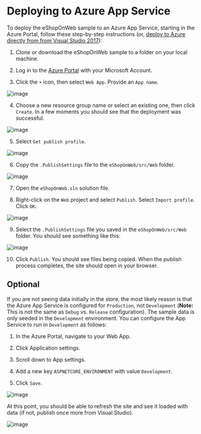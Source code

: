 # Deploying to Azure App Service

To deploy the eShopOnWeb sample to an Azure App Service, starting in the Azure Portal, follow these step-by-step instructions (or, [deploy to Azure directly from from Visual Studio 2017](https://github.com/dotnet-architecture/eShopOnWeb/wiki/Deploying-to-Azure-App-Service-from-VS2017)):

1. Clone or download the eShopOnWeb sample to a folder on your local machine.

2. Log in to the [Azure Portal](https://portal.azure.com/) with your Microsoft Account.

3. Click the `+` icon, then select `Web App`. Provide an `App name`.

![image](https://user-images.githubusercontent.com/782127/29045504-c8f96ab4-7b91-11e7-9679-34c49f5815d1.png)

4. Choose a new resource group name or select an existing one, then click `Create`. In a few moments you should see that the deployment was successful.

![image](https://user-images.githubusercontent.com/782127/29045678-6487bd6e-7b92-11e7-92a7-38677683aae8.png)

5. Select `Get publish profile`.

![image](https://user-images.githubusercontent.com/782127/29045764-bc07e410-7b92-11e7-9e0f-7b8c78a05a84.png)

6. Copy the `.PublishSettings` file to the `eShopOnWeb/src/Web` folder.

![image](https://user-images.githubusercontent.com/782127/29045952-6561799a-7b93-11e7-8f14-05b4bae27793.png)

7. Open the `eShopOnWeb.sln` solution file.

8. Right-click on the `Web` project and select `Publish`. Select `Import profile`. Click `OK`.

![image](https://user-images.githubusercontent.com/782127/29046255-a1567d14-7b94-11e7-9ba9-cc5fd5848cb3.png)

9. Select the `.PublishSettings` file you saved in the `eShopOnWeb/src/Web` folder. You should see something like this:

![image](https://user-images.githubusercontent.com/782127/29046302-df70b4ca-7b94-11e7-97a3-199570a1b201.png)

10. Click `Publish`. You should see files being copied. When the publish process completes, the site should open in your browser.

## Optional

If you are not seeing data initially in the store, the most likely reason is that the Azure App Service is configured for `Production`, not `Development` (**Note:** This is not the same as `Debug` vs. `Release` configuration). The sample data is only seeded in the `Development` environment. You can configure the App Service to run in `Development` as follows:

1. In the Azure Portal, navigate to your Web App.

2. Click Application settings.

3. Scroll down to App settings.

4. Add a new key `ASPNETCORE_ENVIRONMENT` with value `Development`.

5. Click `Save`.

![image](https://user-images.githubusercontent.com/782127/29046500-bdd6428e-7b95-11e7-9549-e2b2b728c062.png)

At this point, you should be able to refresh the site and see it loaded with data (if not, publish once more from Visual Studio).

![image](https://user-images.githubusercontent.com/782127/29046690-9530671e-7b96-11e7-9425-bd2223ddbe02.png)



